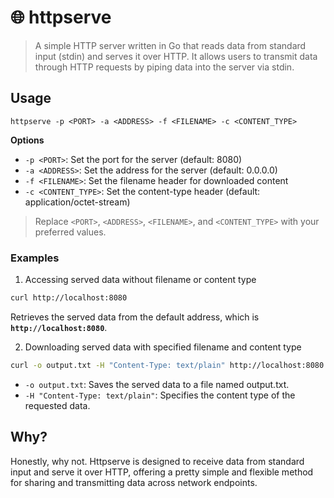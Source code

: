 # 🌐 httpserve

> A simple HTTP server written in Go that reads data from standard input (stdin) and serves it over HTTP.
> It allows users to transmit data through HTTP requests by piping data into the server via stdin.

## Usage

```console
httpserve -p <PORT> -a <ADDRESS> -f <FILENAME> -c <CONTENT_TYPE>
```

**Options**

- `-p <PORT>`: Set the port for the server (default: 8080)
- `-a <ADDRESS>`: Set the address for the server (default: 0.0.0.0)
- `-f <FILENAME>`: Set the filename header for downloaded content
- `-c <CONTENT_TYPE>`: Set the content-type header (default: application/octet-stream)

> Replace `<PORT>`, `<ADDRESS>`, `<FILENAME>`, and `<CONTENT_TYPE>` with your preferred values.

### Examples

1. Accessing served data without filename or content type

```bash
curl http://localhost:8080
```

Retrieves the served data from the default address, which is **`http://localhost:8080`**.

2. Downloading served data with specified filename and content type

```bash
curl -o output.txt -H "Content-Type: text/plain" http://localhost:8080
```

- `-o output.txt`: Saves the served data to a file named output.txt.
- `-H "Content-Type: text/plain"`: Specifies the content type of the requested data.

## Why?

Honestly, why not. Httpserve is designed to receive data from standard input and serve it over HTTP, offering a
pretty simple and flexible method for sharing and transmitting data across network endpoints.

